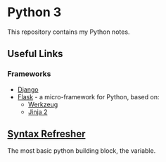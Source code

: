 # Python 3

This repository contains my Python notes.  

## Useful Links

### Frameworks
- [Django](https://www.djangoproject.com)
- [Flask](http://www.flask.pocoo.org) - a micro-framework for Python, based on:  
    - [Werkzeug](http://www.werkzeug.pocoo.org)
    - [Jinja 2](http://www.jinja.pocoo.org)  

## [Syntax Refresher](./Syntax_Refresher)

The most basic python building block, the variable.  
